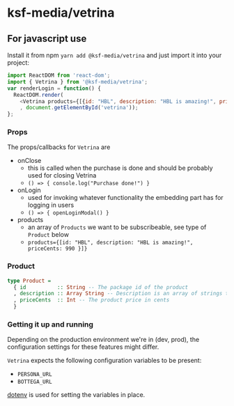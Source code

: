 # ksf-media/vetrina
 
## For javascript use

Install it from npm `yarn add @ksf-media/vetrina` and just import it into your project: 
```javascript
import ReactDOM from 'react-dom';
import { Vetrina } from '@ksf-media/vetrina';
var renderLogin = function() {
  ReactDOM.render(
    <Vetrina products={[{id: "HBL", description: "HBL is amazing!", priceCents: 990 }]} />
    , document.getElementById('vetrina'));
};
```

### Props
The props/callbacks for `Vetrina` are
- onClose
    - this is called when the purchase is done and should be probably used for closing Vetrina
    - `() => { console.log("Purchase done!") }`
- onLogin
    - used for invoking whatever functionality the embedding part has for logging in users
    - `() => { openLoginModal() }`
- products
    - an array of `Products` we want to be subscribeable, see type of `Product` below
    - `products={[id: "HBL", description: "HBL is amazing!", priceCents: 990 }]}`

### Product

```purescript
type Product =
  { id          :: String -- The package id of the product
  , description :: Array String -- Description is an array of strings to show. Every string of this array starts in a new line
  , priceCents  :: Int -- The product price in cents
  }
```

### Getting it up and running

Depending on the production environment we're in (dev, prod), the configuration settings for these features might differ.

`Vetrina` expects the following configuration variables to be present:
- `PERSONA_URL`
- `BOTTEGA_URL`

[dotenv](https://github.com/motdotla/dotenv) is used for setting the variables in place.

